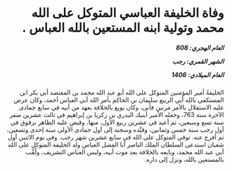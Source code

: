 <h1 dir="rtl">وفاة الخليفة العباسي المتوكل على الله محمد وتولية ابنه المستعين بالله العباس .</h1>

<h5 dir="rtl">العام الهجري:  808

الشهر القمري: رجب

العام الميلادي: 1406</h5>

<p dir="rtl">الخليفةُ أمير المؤمنين المتوكل على الله أبو عبد الله محمد بن المعتضد أبي بكر ابن المستكفي بالله أبي الربيع سليمان بن الحاكم بأمر الله أبي العباس أحمد، وكان عرض عليه الاستقلال بالأمر مرتين فأبى، وكان بويع بالخلافة بعهد من أبيه في سابع جمادى الآخرة سنة 763، وجعله الأمير أينبك البدري بن زكريا بن إبراهيم في ثالث عشرين صفر سنة تسع وسبعين، ثم أعيد في عشرين ربيع الأول، منها، وقبض عليه الظاهر برقوق في أول رجب سنة خمس وثمانين، وقيَّده وسجنه إلى أول جمادى الأولى سنة إحدى وتسعين، ثم أفرج عنه. توفي المتوكل على الله في سابع عشرين شهر رجب. وفي يوم الاثنين أول شعبان استدعى السلطان الملك الناصر أبا الفضل العباس ولد الخليفة المتوكل على الله أبي عبد الله محمد، وبايعه بالخلافة بعد موت أبيه، ولبس العباس التشريف، ولُقِّب بالمستعين بالله، ونزل إلى داره.</p></br>

